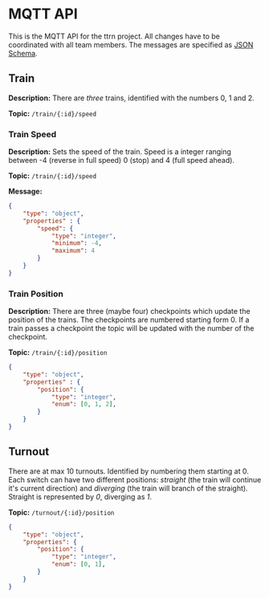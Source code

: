 # MQTT API

This is the MQTT API for the ttrn project. All changes have to be coordinated with all team members. The messages are specified as [JSON Schema](http://json-schema.org/understanding-json-schema/).

## Train

**Description:** There are _three_ trains, identified with the numbers 0, 1 and 2.

**Topic:** `/train/{:id}/speed` 


### Train Speed

**Description:** Sets the speed of the train. Speed is a integer ranging between -4 (reverse in full speed) 0 (stop) and 4 (full speed ahead).

**Topic:** `/train/{:id}/speed` 

**Message:**

```json
{
	"type": "object",
	"properties" : {
		"speed": {
			"type": "integer",
			"minimum": -4,
			"maximum": 4
		}
	}
}
```


### Train Position

**Description:** There are three (maybe four) checkpoints which update the position of the trains. The checkpoints are numbered starting form 0. If a train passes a checkpoint the topic will be updated with the number of the checkpoint.

**Topic:** `/train/{:id}/position` 

```json
{
	"type": "object",
	"properties" : {
		"position": {
			"type": "integer",
			"enum": [0, 1, 2],
		}
	}
}
```


## Turnout

There are at max 10 turnouts. Identified by numbering them starting at 0. Each switch can have two different positions: _straight_ (the train will continue it's current direction) and _diverging_ (the train will branch of the straight). Straight is represented by _0_, diverging as _1_.

**Topic:** `/turnout/{:id}/position`

```json
{
	"type": "object",
	"properties": {
		"position": {
			"type": "integer",
			"enum": [0, 1],
		}
	}
}
```
